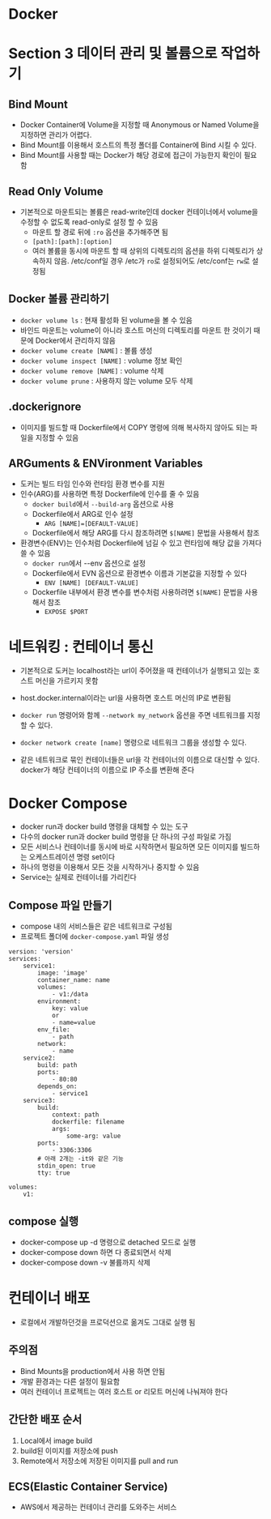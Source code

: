 # Docker

# Section 3 데이터 관리 및 볼륨으로 작업하기

## Bind Mount
* Docker Container에 Volume을 지정할 때 Anonymous or Named Volume을 지정하면 관리가 어렵다.
* Bind Mount를 이용해서 호스트의 특정 폴더를 Container에 Bind 시킬 수 있다.
* Bind Mount를 사용할 때는 Docker가 해당 경로에 접근이 가능한지 확인이 필요함

## Read Only Volume
* 기본적으로 마운트되는 볼륨은 read-write인데 docker 컨테이너에서 volume을 수정할 수 없도록 read-only로 설정 할 수 있음
    * 마운트 할 경로 뒤에 `:ro` 옵션을 추가해주면 됨
    * `[path]:[path]:[option]`
    * 여러 볼륨을 동시에 마운트 할 때 상위의 디렉토리의 옵션을 하위 디렉토리가 상속하지 않음. /etc/conf일 경우 /etc가 `ro`로 설정되어도 /etc/conf는 `rw`로 설정됨

## Docker 볼륨 관리하기
* `docker volume ls` : 현재 활성화 된 volume을 볼 수 있음
* 바인드 마운트는 volume이 아니라 호스트 머신의 디렉토리를 마운트 한 것이기 때문에 Docker에서 관리하지 않음
* `docker volume create [NAME]` : 볼륨 생성
* `docker volume inspect [NAME]` : volume 정보 확인
* `docker volume remove [NAME]` : volume 삭제
* `docker volume prune` : 사용하지 않는 volume 모두 삭제


## .dockerignore
* 이미지를 빌드할 때 Dockerfile에서 COPY 명령에 의해 복사하지 않아도 되는 파일을 지정할 수 있음

## ARGuments & ENVironment Variables
* 도커는 빌드 타임 인수와 런타임 환경 변수를 지원
* 인수(ARG)를 사용하면 특정 Dockerfile에 인수를 줄 수 있음
    * `docker build`에서 `--build-arg` 옵션으로 사용
    * Dockerfile에서 ARG로 인수 설정
        * `ARG [NAME]=[DEFAULT-VALUE]`
    * Dockerfile에서 해당 ARG를 다시 참조하려면 `$[NAME]` 문법을 사용해서 참조
* 환경변수(ENV)는 인수처럼 Dockerfile에 넘길 수 있고 런타임에 해당 값을 가져다 쓸 수 있음
    * `docker run`에서 --env 옵션으로 설정
    * Dockerfile에서 EVN 옵션으로 환경변수 이름과 기본값을 지정할 수 있다
        * `ENV [NAME] [DEFAULT-VALUE]`
    * Dockerfile 내부에서 환경 변수를 변수처럼 사용하려면 `$[NAME]` 문법을 사용해서 참조
        * `EXPOSE $PORT`

# 네트워킹 : 컨테이너 통신
* 기본적으로 도커는 localhost라는 url이 주어졌을 때 컨테이너가 실행되고 있는 호스트 머신을 가르키지 못함
* host.docker.internal이라는 url을 사용하면 호스트 머신의 IP로 변환됨

* `docker run` 명령어와 함께 `--network my_network` 옵션을 주면 네트워크를 지정할 수 있다.
* `docker network create [name]` 명령으로 네트워크 그룹을 생성할 수 있다.
* 같은 네트워크로 묶인 컨테이너들은 url을 각 컨테이너의 이름으로 대신할 수 있다. docker가 해당 컨테이너의 이름으로 IP 주소를 변환해 준다

# Docker Compose
* docker run과 docker build 명령을 대체할 수 있는 도구
* 다수의 docker run과 docker build 명령을 단 하나의 구성 파일로 가짐
* 모든 서비스나 컨테이너를 동시에 바로 시작하면서 필요하면 모든 이미지를 빌드하는 오케스트레이션 명령 set이다
* 하나의 명령을 이용해서 모든 것을 시작하거나 중지할 수 있음
* Service는 실제로 컨테이너를 가리킨다

## Compose 파일 만들기
* compose 내의 서비스들은 같은 네트워크로 구성됨
* 프로젝트 폴더에 `docker-compose.yaml` 파일 생성

```docker-compose
version: 'version'
services:
    service1:
        image: 'image'
        container_name: name
        volumes:
            - v1:/data
        environment:
            key: value
            or
            - name=value
        env_file:
            - path
        network:
            - name
    service2:
        build: path
        ports:
            - 80:80
        depends_on:
            - service1
    service3:
        build:
            context: path
            dockerfile: filename
            args:
                some-arg: value
        ports:
            - 3306:3306
        # 아래 2개는 -it와 같은 기능
        stdin_open: true
        tty: true

volumes:
    v1:
```

## compose 실행
* docker-compose up -d 명령으로 detached 모드로 실행
* docker-compose down 하면 다 종료되면서 삭제
* docker-compose down -v 불륨까지 삭제

# 컨테이너 배포
* 로컬에서 개발하던것을 프로덕션으로 옮겨도 그대로 실행 됨
## 주의점
* Bind Mounts을 production에서 사용 하면 안됨
* 개발 환경과는 다른 설정이 필요함
* 여러 컨테이너 프로젝트는 여러 호스트 or 리모트 머신에 나눠져야 한다

## 간단한 배포 순서
1. Local에서 image build
2. build된 이미지를 저장소에 push
3. Remote에서 저장소에 저장된 이미지를 pull and run

## ECS(Elastic Container Service)
* AWS에서 제공하는 컨테이너 관리를 도와주는 서비스